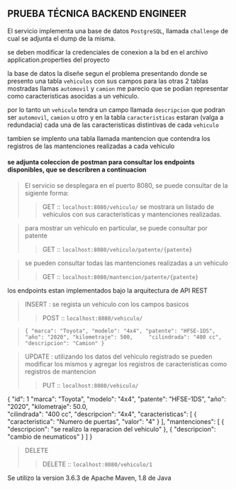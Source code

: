## PRUEBA TÉCNICA BACKEND ENGINEER

El servicio implementa una base de datos `PostgreSQL`, llamada `challenge` de cual se adjunta el dump de la misma.

se deben modificar la credenciales de conexion a la bd en el archivo application.properties del proyecto


la base de datos la diseñe segun el problema presentando donde se presento una tabla `vehiculos` con sus campos 
para las otras 2 tablas mostradas llamas `automovil` y `camion` me parecio que se podian representar
como caracteristicas asocidas a un vehiculo.

por lo tanto un `vehiculo` tendra un campo llamada `descripcion` que podran ser `automovil`, `camion` u otro
y en la tabla `caracteristicas` estaran (valga a redundacia) cada una de las caracteristicas distintivas de cada `vehiculo`

tambien se implento una tabla llamada mantencion que contendra los registros de las mantenciones realizadas a cada vehiculo

#### se adjunta coleccion de postman para consultar los endpoints disponibles, que se describren a continuacion

> El servicio se desplegara en el puerto 8080, se puede consultar de la sigiente forma:
>> GET ::
>> `localhost:8080/vehiculo/`
>> se mostrara un listado de vehiculos con sus caracteristicas y mantenciones realizadas.

>para mostrar un vehiculo en particular, se puede consultar por patente
>> GET ::
>> `localhost:8080/vehiculo/patente/{patente}`

>se pueden consultar todas las mantenciones realizadas a un vehiculo
>> GET ::
>> `localhost:8080/mantencion/patente/{patente}`

los endpoints estan implementados bajo la arquitectura de API REST

> INSERT : se regista un vehiculo con los campos basicos
> > POST :: `localhost:8080/vehiculo/`

>`{ "marca": "Toyota",
    "modelo": "4x4",
    "patente": "HFSE-1DS",
    "año": "2020",
    "kilometraje": 500,    
    "cilindrada": "400 cc",
    "descripcion": "Camion"
}`

> UPDATE : utilizando los datos del vehiculo registrado se pueden modificar los mismos y agregar los registros
> de caracteristicas como registros de mantencion
> > PUT :: `localhost:8080/vehiculo/`

{   "id": 1
    "marca": "Toyota",
    "modelo": "4x4",
    "patente": "HFSE-1DS",
    "año": "2020",
    "kilometraje": 50.0,    
    "cilindrada": "400 cc",
    "descripcion": "4x4",
    "caracteristicas": [
        {
            "caracteristica": "Numero de puertas",
            "valor": "4"
        }
    ],
    "mantenciones": [
        {
            "descripcion": "se realizo la reparacion del vehiculo"
        },
        {
            "descripcion": "cambio de neumaticos"
        }
    ]
}

> DELETE
> > DELETE :: `localhost:8080/vehiculo/1`


Se utilizo la version 3.6.3 de Apache Maven, 1.8 de Java